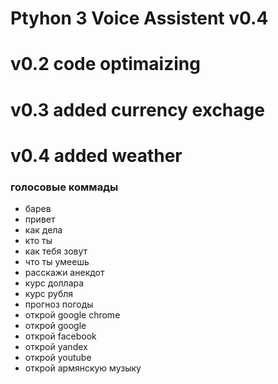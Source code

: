 # Ptyhon 3 Voice Assistent v0.4

# v0.2 code optimaizing
# v0.3 added currency exchage
# v0.4 added weather

<h3>голосовые коммады</h3>
<UL>
<li>барев</li>
<li>привет</li>
<li>как дела</li>
<li>кто ты</li>
<li>как тебя зовут</li>
<li>что ты умеешь</li>
<li>расскажи анекдот</li>
<li>курс доллара</li>
<li>курс рубля</li>
<li>прогноз погоды</li>
<li>открой google chrome</li>
<li>открой google</li>
<li>открой facebook</li>
<li>открой yandex</li>
<li>открой youtube</li>
<li>открой армянскую музыку</li>
</ul>

